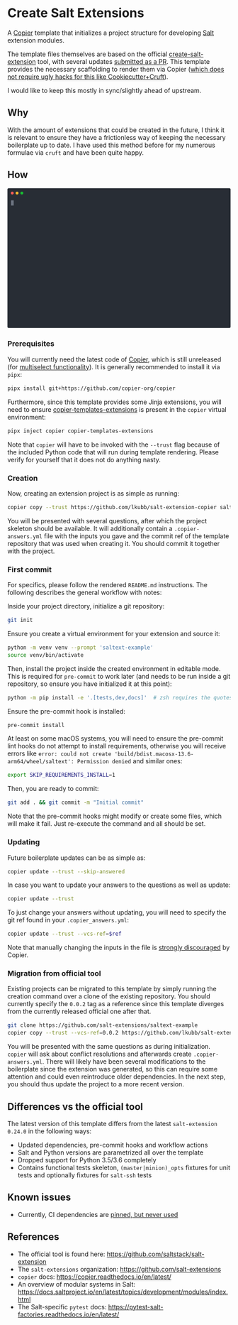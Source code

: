 # Create Salt Extensions

A [Copier](https://github.com/copier-org/copier) template that initializes a project structure for developing [Salt](https://github.com/saltstack/salt) extension modules.

The template files themselves are based on the official [create-salt-extension](https://github.com/saltstack/salt-extension) tool, with several updates [submitted as a PR](https://github.com/saltstack/salt-extension/pull/42). This template provides the necessary scaffolding to render them via Copier ([which does not require ugly hacks for this like Cookiecutter+Cruft](https://github.com/lkubb/salt-extension-cookiecutter/)).

I would like to keep this mostly in sync/slightly ahead of upstream.

## Why
With the amount of extensions that could be created in the future, I think it is relevant to ensure they have a frictionless way of keeping the necessary boilerplate up to date. I have used this method before for my numerous formulae via `cruft` and have been quite happy.

## How

![Preview](./docs/rec.svg)

### Prerequisites
You will currently need the latest code of [Copier](https://copier.readthedocs.io/en/latest/), which is still unreleased (for [multiselect functionality](https://github.com/copier-org/copier/pull/1386)). It is generally recommended to install it via `pipx`:

```bash
pipx install git+https://github.com/copier-org/copier
```

Furthermore, since this template provides some Jinja extensions, you will need to ensure [copier-templates-extensions](https://github.com/copier-org/copier-templates-extensions) is present in the `copier` virtual environment:

```bash
pipx inject copier copier-templates-extensions
```

Note that `copier` will have to be invoked with the `--trust` flag because of the included Python code that will run during template rendering. Please verify for yourself that it does not do anything nasty.

### Creation
Now, creating an extension project is as simple as running:

```bash
copier copy --trust https://github.com/lkubb/salt-extension-copier saltext-example
```

You will be presented with several questions, after which the project skeleton should be available. It will additionally contain a `.copier-answers.yml` file with the inputs you gave and the commit ref of the template repository that was used when creating it. You should commit it together with the project.

### First commit
For specifics, please follow the rendered `README.md` instructions. The following describes the general workflow with notes:

Inside your project directory, initialize a git repository:

```bash
git init
```

Ensure you create a virtual environment for your extension and source it:

```bash
python -m venv venv --prompt 'saltext-example'
source venv/bin/activate
```

Then, install the project inside the created environment in editable mode. This is required for `pre-commit` to work later (and needs to be run inside a git repository, so ensure you have initialized it at this point):

```bash
python -m pip install -e '.[tests,dev,docs]'  # zsh requires the quotes
```

Ensure the pre-commit hook is installed:

```bash
pre-commit install
```

At least on some macOS systems, you will need to ensure the pre-commit lint hooks do not attempt to install requirements, otherwise you will receive errors like `error: could not create 'build/bdist.macosx-13.6-arm64/wheel/saltext': Permission denied` and similar ones:

```bash
export SKIP_REQUIREMENTS_INSTALL=1
```

Then, you are ready to commit:

```bash
git add . && git commit -m "Initial commit"
```

Note that the pre-commit hooks might modify or create some files, which will make it fail. Just re-execute the command and all should be set.

### Updating
Future boilerplate updates can be as simple as:

```bash
copier update --trust --skip-answered
```

In case you want to update your answers to the questions as well as update:

```bash
copier update --trust
```

To just change your answers without updating, you will need to specify the git ref found in your `.copier_answers.yml`:

```bash
copier update --trust --vcs-ref=$ref
```

Note that manually changing the inputs in the file is [strongly discouraged](https://copier.readthedocs.io/en/latest/updating/#never-change-the-answers-file-manually) by Copier.

### Migration from official tool
Existing projects can be migrated to this template by simply running the creation command over a clone of the existing repository. You should currently specify the `0.0.2` tag as a reference since this template diverges from the currently released official one after that.

```bash
git clone https://github.com/salt-extensions/saltext-example
copier copy --trust --vcs-ref=0.0.2 https://github.com/lkubb/salt-extension-copier saltext-example
```

You will be presented with the same questions as during initialization. `copier` will ask about conflict resolutions and afterwards create `.copier-answers.yml`. There will likely have been several modifications to the boilerplate since the extension was generated, so this can require some attention and could even reintroduce older dependencies. In the next step, you should thus update the project to a more recent version.

## Differences vs the official tool
The latest version of this template differs from the latest `salt-extension 0.24.0` in the following ways:
* Updated dependencies, pre-commit hooks and workflow actions
* Salt and Python versions are parametrized all over the template
* Dropped support for Python 3.5/3.6 completely
* Contains functional tests skeleton, `(master|minion)_opts` fixtures for unit tests and optionally fixtures for `salt-ssh` tests

## Known issues
* Currently, CI dependencies are [pinned, but never used](https://github.com/saltstack/salt-extension/issues/41)

## References
* The official tool is found here: https://github.com/saltstack/salt-extension
* The `salt-extensions` organization: https://github.com/salt-extensions
* `copier` docs: https://copier.readthedocs.io/en/latest/
* An overview of modular systems in Salt: https://docs.saltproject.io/en/latest/topics/development/modules/index.html
* The Salt-specific `pytest` docs: https://pytest-salt-factories.readthedocs.io/en/latest/
